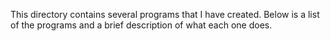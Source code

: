This directory contains several programs that I have created. Below is a list of the programs and a brief description of what each one does.


